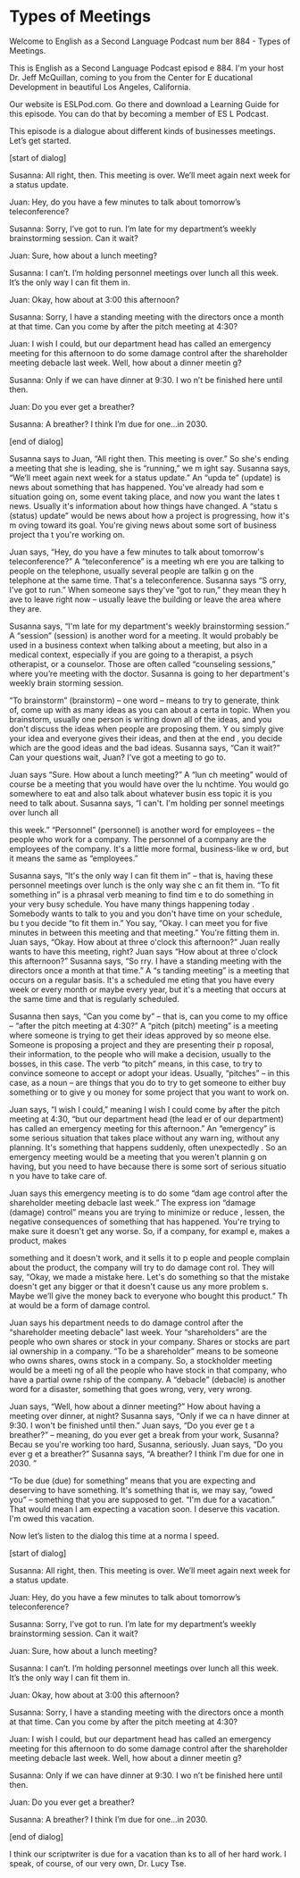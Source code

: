 # Types of Meetings

Welcome to English as a Second Language Podcast num ber 884 - Types of Meetings.

This is English as a Second Language Podcast episod e 884. I'm your host Dr. Jeff McQuillan, coming to you from the Center for E ducational Development in beautiful Los Angeles, California.

Our website is ESLPod.com. Go there and download a Learning Guide for this episode. You can do that by becoming a member of ES L Podcast.

This episode is a dialogue about different kinds of  businesses meetings. Let’s get started.

[start of dialog]

Susanna:  All right, then.  This meeting is over.  We’ll meet again next week for a status update.

Juan:  Hey, do you have a few minutes to talk about  tomorrow’s teleconference?

Susanna:  Sorry, I’ve got to run.  I’m late for my department’s weekly brainstorming session.  Can it wait?

Juan:  Sure, how about a lunch meeting?

Susanna:  I can’t.  I’m holding personnel meetings over lunch all this week.  It’s the only way I can fit them in.

Juan:  Okay, how about at 3:00 this afternoon?

Susanna:  Sorry, I have a standing meeting with the  directors once a month at that time.  Can you come by after the pitch meeting  at 4:30?

Juan:  I wish I could, but our department head has called an emergency meeting for this afternoon to do some damage control after the shareholder meeting debacle last week.  Well, how about a dinner meetin g?

Susanna:  Only if we can have dinner at 9:30.  I wo n’t be finished here until then.

Juan:  Do you ever get a breather?

 Susanna:  A breather?  I think I’m due for one...in  2030.

[end of dialog]

Susanna says to Juan, “All right then. This meeting  is over.” So she's ending a meeting that she is leading, she is “running,” we m ight say. Susanna says, “We’ll meet again next week for a status update.” An “upda te” (update) is news about something that has happened. You've already had som e situation going on, some event taking place, and now you want the lates t news. Usually it's information about how things have changed. A “statu s (status) update” would be news about how a project is progressing, how it's m oving toward its goal. You're giving news about some sort of business project tha t you're working on.

Juan says, “Hey, do you have a few minutes to talk about tomorrow's teleconference?” A “teleconference” is a meeting wh ere you are talking to people on the telephone, usually several people are talkin g on the telephone at the same time. That's a teleconference. Susanna says “S orry, I've got to run.” When someone says they've “got to run,” they mean they h ave to leave right now – usually leave the building or leave the area where they are.

Susanna says, “I'm late for my department's weekly brainstorming session.” A “session” (session) is another word for a meeting. It would probably be used in a business context when talking about a meeting, but also in a medical context, especially if you are going to a therapist, a psych otherapist, or a counselor. Those are often called “counseling sessions,” where  you’re meeting with the doctor. Susanna is going to her department's weekly  brain storming session.

“To brainstorm” (brainstorm) – one word – means to try to generate, think of, come up with as many ideas as you can about a certa in topic. When you brainstorm, usually one person is writing down all of the ideas, and you don't discuss the ideas when people are proposing them. Y ou simply give your idea and everyone gives their ideas, and then at the end , you decide which are the good ideas and the bad ideas. Susanna says, “Can it  wait?” Can your questions wait, Juan? I've got a meeting to go to.

Juan says “Sure. How about a lunch meeting?” A “lun ch meeting” would of course be a meeting that you would have over the lu nchtime. You would go somewhere to eat and also talk about whatever busin ess topic it is you need to talk about. Susanna says, “I can't. I'm holding per sonnel meetings over lunch all

this week.” “Personnel” (personnel) is another word  for employees – the people who work for a company. The personnel of a company are the employees of the company. It's a little more formal, business-like w ord, but it means the same as “employees.”

Susanna says, “It's the only way I can fit them in”  – that is, having these personnel meetings over lunch is the only way she c an fit them in. “To fit something in” is a phrasal verb meaning to find tim e to do something in your very busy schedule. You have many things happening today . Somebody wants to talk to you and you don't have time on your schedule, bu t you decide “to fit them in.” You say, “Okay. I can meet you for five minutes in between this meeting and that meeting.” You're fitting them in. Juan says, “Okay.  How about at three o'clock this afternoon?” Juan really  wants to have this meeting, right? Juan says “How about at three o'clock this afternoon?” Susanna says, “So rry. I have a standing meeting with the directors once a month at that time.” A “s tanding meeting” is a meeting that occurs on a regular basis. It's a scheduled me eting that you have every week or every month or maybe every year, but it's a  meeting that occurs at the same time and that is regularly scheduled.

Susanna then says, “Can you come by” – that is, can  you come to my office – “after the pitch meeting at 4:30?” A “pitch (pitch)  meeting” is a meeting where someone is trying to get their ideas approved by so meone else. Someone is proposing a project and they are presenting their p roposal, their information, to the people who will make a decision, usually to the  bosses, in this case. The verb “to pitch” means, in this case, to try to convince someone to accept or adopt your ideas. Usually, “pitches” – in this case, as a noun  – are things that you do to try to get someone to either buy something or to give y ou money for some project that you want to work on.

Juan says, “I wish I could,” meaning I wish I could  come by after the pitch meeting at 4:30, “but our department head (the lead er of our department) has called an emergency meeting for this afternoon.” An  “emergency” is some serious situation that takes place without any warn ing, without any planning. It's something that happens suddenly, often unexpectedly . So an emergency meeting would be a meeting that you weren't plannin g on having, but you need to have because there is some sort of serious situatio n you have to take care of.

Juan says this emergency meeting is to do some “dam age control after the shareholder meeting debacle last week.” The express ion “damage (damage) control” means you are trying to minimize or reduce , lessen, the negative consequences of something that has happened. You're  trying to make sure it doesn't get any worse. So, if a company, for exampl e, makes a product, makes

something and it doesn't work, and it sells it to p eople and people complain about the product, the company will try to do damage cont rol. They will say, “Okay, we made a mistake here. Let's do something so that the  mistake doesn't get any bigger or that it doesn't cause us any more problem s. Maybe we’ll give the money back to everyone who bought this product.” Th at would be a form of damage control.

Juan says his department needs to do damage control  after the “shareholder meeting debacle” last week. Your “shareholders” are  the people who own shares or stock in your company. Shares or stocks are part ial ownership in a company. “To be a shareholder” means to be someone who owns shares, owns stock in a company. So, a stockholder meeting would be a meeti ng of all the people who have stock in that company, who have a partial owne rship of the company. A “debacle” (debacle) is another word for a disaster,  something that goes wrong, very, very wrong.

Juan says, “Well, how about a dinner meeting?” How about having a meeting over dinner, at night? Susanna says, “Only if we ca n have dinner at 9:30. I won't be finished until then.” Juan says, “Do you ever ge t a breather?” – meaning, do you ever get a break from your work, Susanna? Becau se you're working too hard, Susanna, seriously. Juan says, “Do you ever g et a breather?” Susanna says, “A breather? I think I'm due for one in 2030. ”

“To be due (due) for something” means that you are expecting and deserving to have something. It's something that is, we may say,  “owed you” – something that you are supposed to get. “I'm due for a vacation.” That would mean I am expecting a vacation soon. I deserve this vacation.  I'm owed this vacation.

Now let’s listen to the dialog this time at a norma l speed.

[start of dialog]

Susanna:  All right, then.  This meeting is over.  We’ll meet again next week for a status update.

Juan:  Hey, do you have a few minutes to talk about  tomorrow’s teleconference?

Susanna:  Sorry, I’ve got to run.  I’m late for my department’s weekly brainstorming session.  Can it wait?

Juan:  Sure, how about a lunch meeting?

Susanna:  I can’t.  I’m holding personnel meetings over lunch all this week.  It’s the only way I can fit them in.

Juan:  Okay, how about at 3:00 this afternoon?

Susanna:  Sorry, I have a standing meeting with the  directors once a month at that time.  Can you come by after the pitch meeting  at 4:30?

Juan:  I wish I could, but our department head has called an emergency meeting for this afternoon to do some damage control after the shareholder meeting debacle last week.  Well, how about a dinner meetin g?

Susanna:  Only if we can have dinner at 9:30.  I wo n’t be finished here until then.

Juan:  Do you ever get a breather?

Susanna:  A breather?  I think I’m due for one...in  2030.

[end of dialog]

I think our scriptwriter is due for a vacation than ks to all of her hard work. I speak, of course, of our very own, Dr. Lucy Tse.



